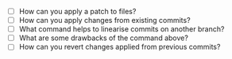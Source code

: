 - [ ] How can you apply a patch to files?
- [ ] How can you apply changes from existing commits?
- [ ] What command helps to linearise commits on another branch?
- [ ] What are some drawbacks of the command above?
- [ ] How can you revert changes applied from previous commits?